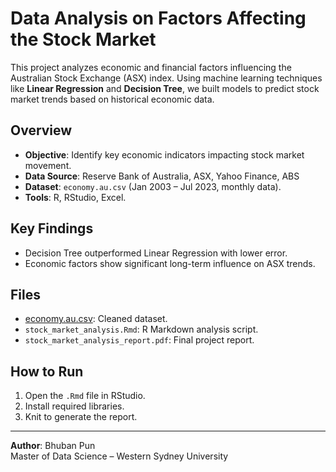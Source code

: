 # Data Analysis on Factors Affecting the Stock Market

This project analyzes economic and financial factors influencing the Australian Stock Exchange (ASX) index. Using machine learning techniques like **Linear Regression** and **Decision Tree**, we built models to predict stock market trends based on historical economic data.

## Overview

- **Objective**: Identify key economic indicators impacting stock market movement.
- **Data Source**: Reserve Bank of Australia, ASX, Yahoo Finance, ABS
- **Dataset**: `economy.au.csv` (Jan 2003 – Jul 2023, monthly data).
- **Tools**: R, RStudio, Excel.

## Key Findings

- Decision Tree outperformed Linear Regression with lower error.
- Economic factors show significant long-term influence on ASX trends.

## Files

- [economy.au.csv](https://github.com/bhubanpun1/Stock-Market-Factors-Analysis/blob/main/economy.au.csv): Cleaned dataset.
- `stock_market_analysis.Rmd`: R Markdown analysis script.
- `stock_market_analysis_report.pdf`: Final project report.

## How to Run

1. Open the `.Rmd` file in RStudio.
2. Install required libraries.
3. Knit to generate the report.

---

**Author**: Bhuban Pun  
Master of Data Science – Western Sydney University
